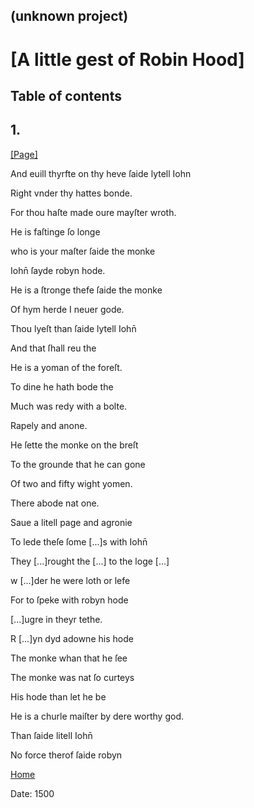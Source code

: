 ## (unknown project)

# [A little gest of Robin Hood]

## Table of contents

## 1\.

[[Page]](http://eebo.chadwyck.com/downloadtiff?vid=150971&page=1)

And euill thyrfte on thy heve ſaide lytell Iohn

Right vnder thy hattes bonde.

For thou haſte made oure mayſter wroth.

He is faſtinge ſo longe

who is your maſter ſaide the monke

Iohn̄ ſayde robyn hode.

He is a ſtronge thefe ſaide the monke

Of hym herde I neuer gode.

Thou lyeſt than ſaide lytell Iohn̄

And that ſhall reu the

He is a yoman of the foreſt.

To dine he hath bode the

Much was redy with a bolte.

Rapely and anone.

He ſette the monke on the breſt

To the grounde that he can gone

Of two and fifty wight yomen.

There abode nat one.

Saue a litell page and agronie

To lede theſe ſome [...]s with Iohn̄

They  [...]rought the  [...] to the loge  [...]

w [...]der he were loth or lefe

For to ſpeke with robyn hode

[...]ugre in theyr tethe.

R [...]yn dyd adowne his hode

The monke whan that he ſee

The monke was nat ſo curteys

His hode than let he be

He is a churle maiſter by dere worthy god.

Than ſaide litell Iohn̄

No force therof ſaide robyn

[Home](/)

Date: 1500  


